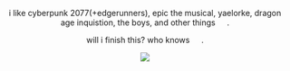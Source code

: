 <p align=center> i like cyberpunk 2077(+edgerunners), epic the musical, yaelorke, dragon age inquistion, the boys, and other things⠀⠀. <p align=center>
<p align=center> will i finish this? who knows⠀⠀. <p align=center>


<p align="center">
  <img src="https://i.ibb.co/Z1Yp6NK4/forgithubmightuse.png"/>
</p>
